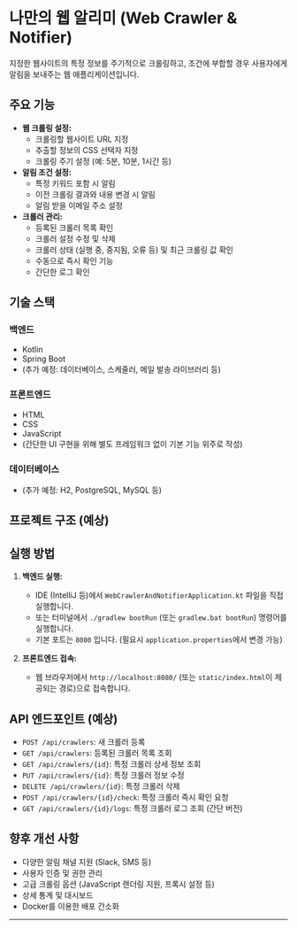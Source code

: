 # 나만의 웹 알리미 (Web Crawler & Notifier)

지정한 웹사이트의 특정 정보를 주기적으로 크롤링하고, 조건에 부합할 경우 사용자에게 알림을 보내주는 웹 애플리케이션입니다.

## 주요 기능

* **웹 크롤링 설정:**
    * 크롤링할 웹사이트 URL 지정
    * 추출할 정보의 CSS 선택자 지정
    * 크롤링 주기 설정 (예: 5분, 10분, 1시간 등)
* **알림 조건 설정:**
    * 특정 키워드 포함 시 알림
    * 이전 크롤링 결과와 내용 변경 시 알림
    * 알림 받을 이메일 주소 설정
* **크롤러 관리:**
    * 등록된 크롤러 목록 확인
    * 크롤러 설정 수정 및 삭제
    * 크롤러 상태 (실행 중, 중지됨, 오류 등) 및 최근 크롤링 값 확인
    * 수동으로 즉시 확인 기능
    * 간단한 로그 확인

## 기술 스택

### 백엔드
* Kotlin
* Spring Boot
* (추가 예정: 데이터베이스, 스케줄러, 메일 발송 라이브러리 등)

### 프론트엔드
* HTML
* CSS
* JavaScript
* (간단한 UI 구현을 위해 별도 프레임워크 없이 기본 기능 위주로 작성)

### 데이터베이스
* (추가 예정: H2, PostgreSQL, MySQL 등)

## 프로젝트 구조 (예상)

## 실행 방법

1.  **백엔드 실행:**
    * IDE (IntelliJ 등)에서 `WebCrawlerAndNotifierApplication.kt` 파일을 직접 실행합니다.
    * 또는 터미널에서 `./gradlew bootRun` (또는 `gradlew.bat bootRun`) 명령어를 실행합니다.
    * 기본 포트는 `8080` 입니다. (필요시 `application.properties`에서 변경 가능)

2.  **프론트엔드 접속:**
    * 웹 브라우저에서 `http://localhost:8080/` (또는 `static/index.html`이 제공되는 경로)으로 접속합니다.

## API 엔드포인트 (예상)

* `POST /api/crawlers`: 새 크롤러 등록
* `GET /api/crawlers`: 등록된 크롤러 목록 조회
* `GET /api/crawlers/{id}`: 특정 크롤러 상세 정보 조회
* `PUT /api/crawlers/{id}`: 특정 크롤러 정보 수정
* `DELETE /api/crawlers/{id}`: 특정 크롤러 삭제
* `POST /api/crawlers/{id}/check`: 특정 크롤러 즉시 확인 요청
* `GET /api/crawlers/{id}/logs`: 특정 크롤러 로그 조회 (간단 버전)

## 향후 개선 사항

* 다양한 알림 채널 지원 (Slack, SMS 등)
* 사용자 인증 및 권한 관리
* 고급 크롤링 옵션 (JavaScript 렌더링 지원, 프록시 설정 등)
* 상세 통계 및 대시보드
* Docker를 이용한 배포 간소화

---